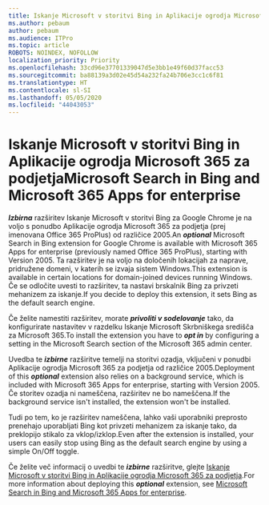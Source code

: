 ```yaml
---
title: Iskanje Microsoft v storitvi Bing in Aplikacije ogrodja Microsoft 365 za podjetja
ms.author: pebaum
author: pebaum
ms.audience: ITPro
ms.topic: article
ROBOTS: NOINDEX, NOFOLLOW
localization_priority: Priority
ms.openlocfilehash: 33cd96e37701339047d5e3bb1e49f60d37facc53
ms.sourcegitcommit: ba88139a3d02e45d54a232fa24b706e3cc1c6f81
ms.translationtype: HT
ms.contentlocale: sl-SI
ms.lasthandoff: 05/05/2020
ms.locfileid: "44043053"
---
```

# <a name="microsoft-search-in-bing-and-microsoft-365-apps-for-enterprise"></a><span data-ttu-id="ecb92-102">Iskanje Microsoft v storitvi Bing in Aplikacije ogrodja Microsoft 365 za podjetja</span><span class="sxs-lookup"><span data-stu-id="ecb92-102">Microsoft Search in Bing and Microsoft 365 Apps for enterprise</span></span>

<span data-ttu-id="ecb92-103">***Izbirna*** razširitev Iskanje Microsoft v storitvi Bing za Google Chrome je na voljo s ponudbo Aplikacije ogrodja Microsoft 365 za podjetja (prej imenovana Office 365 ProPlus) od različice 2005.</span><span class="sxs-lookup"><span data-stu-id="ecb92-103">An ***optional*** Microsoft Search in Bing extension for Google Chrome is available with Microsoft 365 Apps for enterprise (previously named Office 365 ProPlus), starting with Version 2005.</span></span> <span data-ttu-id="ecb92-104">Ta razširitev je na voljo na določenih lokacijah za naprave, pridružene domeni, v katerih se izvaja sistem Windows.</span><span class="sxs-lookup"><span data-stu-id="ecb92-104">This extension is available in certain locations for domain-joined devices running Windows.</span></span> <span data-ttu-id="ecb92-105">Če se odločite uvesti to razširitev, ta nastavi brskalnik Bing za privzeti mehanizem za iskanje.</span><span class="sxs-lookup"><span data-stu-id="ecb92-105">If you decide to deploy this extension, it sets Bing as the default search engine.</span></span>

<span data-ttu-id="ecb92-106">Če želite namestiti razširitev, morate ***privoliti v sodelovanje*** tako, da konfigurirate nastavitev v razdelku Iskanje Microsoft Skrbniškega središča za Microsoft 365.</span><span class="sxs-lookup"><span data-stu-id="ecb92-106">To install the extension you have to ***opt in*** by configuring a setting in the Microsoft Search section of the Microsoft 365 admin center.</span></span>

<span data-ttu-id="ecb92-107">Uvedba te ***izbirne*** razširitve temelji na storitvi ozadja, vključeni v ponudbi Aplikacije ogrodja Microsoft 365 za podjetja od različice 2005.</span><span class="sxs-lookup"><span data-stu-id="ecb92-107">Deployment of this ***optional*** extension also relies on a background service, which is included with Microsoft 365 Apps for enterprise, starting with Version 2005.</span></span> <span data-ttu-id="ecb92-108">Če storitev ozadja ni nameščena, razširitev ne bo nameščena.</span><span class="sxs-lookup"><span data-stu-id="ecb92-108">If the background service isn't installed, the extension won't be installed.</span></span>

<span data-ttu-id="ecb92-109">Tudi po tem, ko je razširitev nameščena, lahko vaši uporabniki preprosto prenehajo uporabljati Bing kot privzeti mehanizem za iskanje tako, da preklopijo stikalo za vklop/izklop.</span><span class="sxs-lookup"><span data-stu-id="ecb92-109">Even after the extension is installed, your users can easily stop using Bing as the default search engine by using a simple On/Off toggle.</span></span>

<span data-ttu-id="ecb92-110">Če želite več informacij o uvedbi te ***izbirne*** razširitve, glejte [Iskanje Microsoft v storitvi Bing in Aplikacije ogrodja Microsoft 365 za podjetja](https://docs.microsoft.com/deployoffice/microsoft-search-bing).</span><span class="sxs-lookup"><span data-stu-id="ecb92-110">For more information about deploying this ***optional*** extension, see [Microsoft Search in Bing and Microsoft 365 Apps for enterprise](https://docs.microsoft.com/deployoffice/microsoft-search-bing).</span></span>